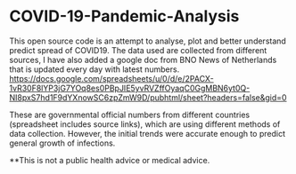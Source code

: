 # COVID-19-Pandemic-Analysis
This open source code is an attempt to analyse, plot and better understand predict spread of COVID19.
The data used are collected from different sources, I have also added a google doc from BNO News of Netherlands that is updated every day with latest numbers.
https://docs.google.com/spreadsheets/u/0/d/e/2PACX-1vR30F8lYP3jG7YOq8es0PBpJIE5yvRVZffOyaqC0GgMBN6yt0Q-NI8pxS7hd1F9dYXnowSC6zpZmW9D/pubhtml/sheet?headers=false&gid=0

These are governmental official numbers from different countries (spreadsheet includes source links), which are using different methods of data collection. However, the initial trends were accurate enough to predict general growth of infections.

**This is not a public health advice or medical advice.
